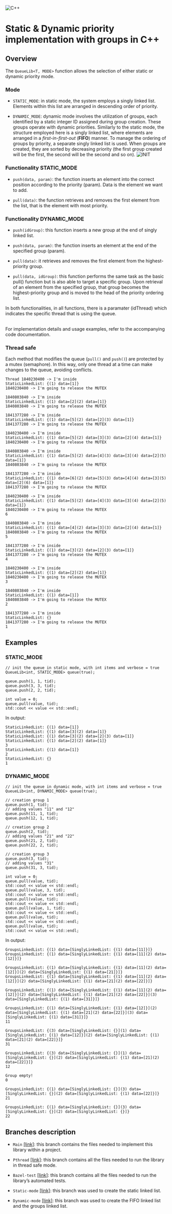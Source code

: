 ![C++](https://img.shields.io/badge/c++-%2300599C.svg?style=for-the-badge&logo=c%2B%2B&logoColor=white)
# Static & Dynamic priority implementation with groups in C++

## Overview
The `QueueLib<T, MODE>` function allows the selection of either static or dynamic priority mode.
### Mode
- `STATIC_MODE`: in static mode, the system employs a singly linked list. Elements within this list are arranged in descending order of priority.

- `DYNAMIC_MODE`: dynamic mode involves the utilization of groups, each identified by a static integer ID assigned during group creation. These groups operate with dynamic priorities. Similarly to the static mode, the structure employed here is a singly linked list, where elements are arranged in a _first-in-first-out_ (**FIFO**) manner. To manage the ordering of groups by priority, a separate singly linked list is used. When groups are created, they are sorted by decreasing priority (the first group created will be the first, the second will be the second and so on).
![INIT](https://github.com/Cristian-Mattace/RTES-project/blob/main/resources/INIT.png)
### Functionality STATIC_MODE
- `push(data, param)`: the function inserts an element into the correct position according to the priority (param). Data is the element we want to add.

- `pull(data)`: the function retrieves and removes the first element from the list, that is the element with most priority.

### Functionality DYNAMIC_MODE
- `push(idGroup)`: this function inserts a new group at the end of singly linked list.

- `push(data, param)`: the function inserts an element at the end of the specified group (param).

- `pull(data)`: it retrieves and removes the first element from the highest-priority group.

- `pull(data, idGroup)`: this function performs the same task as the basic pull() function but is also able to target a specific group. Upon retrieval of an element from the specified group, that group becomes the highest-priority group and is moved to the head of the priority ordering list.

In both functionalities, in all functions, there is a paramater (idThread) which indicates the specific thread that is using the queue.
<br><br>

For implementation details and usage examples, refer to the accompanying code documentation.

### Thread safe
Each method that modifies the queue (`pull()` and `push()`) are protected by a mutex (semaphore). In this way, only one thread at a time can make changes to the queue, avoiding conflicts.

```
Thread 1840230400 -> I'm inside
StaticLinkedList: {(1) data=[1]}
1840230400 -> I'm going to release the MUTEX

1840803840 -> I'm inside
StaticLinkedList: {(1) data=[2](2) data=[1]}
1840803840 -> I'm going to release the MUTEX

1841377280 -> I'm inside
StaticLinkedList: {(1) data=[5](2) data=[2](3) data=[1]}
1841377280 -> I'm going to release the MUTEX

1840230400 -> I'm inside
StaticLinkedList: {(1) data=[5](2) data=[3](3) data=[2](4) data=[1]}
1840230400 -> I'm going to release the MUTEX

1840803840 -> I'm inside
StaticLinkedList: {(1) data=[5](2) data=[4](3) data=[3](4) data=[2](5) data=[1]}
1840803840 -> I'm going to release the MUTEX

1841377280 -> I'm inside
StaticLinkedList: {(1) data=[6](2) data=[5](3) data=[4](4) data=[3](5) data=[2](6) data=[1]}
1841377280 -> I'm going to release the MUTEX

1840230400 -> I'm inside
StaticLinkedList: {(1) data=[5](2) data=[4](3) data=[3](4) data=[2](5) data=[1]}
1840230400 -> I'm going to release the MUTEX
6

1840803840 -> I'm inside
StaticLinkedList: {(1) data=[4](2) data=[3](3) data=[2](4) data=[1]}
1840803840 -> I'm going to release the MUTEX
5

1841377280 -> I'm inside
StaticLinkedList: {(1) data=[3](2) data=[2](3) data=[1]}
1841377280 -> I'm going to release the MUTEX
4

1840230400 -> I'm inside
StaticLinkedList: {(1) data=[2](2) data=[1]}
1840230400 -> I'm going to release the MUTEX
3

1840803840 -> I'm inside
StaticLinkedList: {(1) data=[1]}
1840803840 -> I'm going to release the MUTEX
2

1841377280 -> I'm inside
StaticLinkedList: {}
1841377280 -> I'm going to release the MUTEX
1
```
## Examples

### STATIC_MODE
```
// init the queue in static mode, with int items and verbose = true
QueueLib<int, STATIC_MODE> queue(true);

queue.push(1, 1, tid);
queue.push(3, 3, tid);
queue.push(2, 2, tid);

int value = 0;
queue.pull(value, tid);
std::cout << value << std::endl;

```
In output:

```
StaticLinkedList: {(1) data=[1]}
StaticLinkedList: {(1) data=[3](2) data=[1]}
StaticLinkedList: {(1) data=[3](2) data=[2](3) data=[1]}
StaticLinkedList: {(1) data=[2](2) data=[1]}
3
StaticLinkedList: {(1) data=[1]}
2
StaticLinkedList: {}
1
```
### DYNAMIC_MODE
```
// init the queue in dynamic mode, with int items and verbose = true
QueueLib<int, DYNAMIC_MODE> queue(true);

// creation group 1
queue.push(1, tid);
// adding values "11" and "12"
queue.push(11, 1, tid);
queue.push(12, 1, tid);

// creation group 2
queue.push(2, tid);
// adding values "21" and "22"
queue.push(21, 2, tid);
queue.push(22, 2, tid);

// creation group 3
queue.push(3, tid);
// adding values "31"
queue.push(31, 3, tid);

int value = 0;
queue.pull(value, tid);
std::cout << value << std::endl;
queue.pull(value, 3, tid);
std::cout << value << std::endl;
queue.pull(value, tid);
std::cout << value << std::endl;
queue.pull(value, 1, tid);
std::cout << value << std::endl;
queue.pull(value, tid);
std::cout << value << std::endl;
queue.pull(value, tid);
std::cout << value << std::endl;
```
In output:
```
GroupsLinkedList: {(1) data=[SinglyLinkedList: {(1) data=[11]}]}
GroupsLinkedList: {(1) data=[SinglyLinkedList: {(1) data=[11](2) data=[12]}]}

GroupsLinkedList: {(1) data=[SinglyLinkedList: {(1) data=[11](2) data=[12]}](2) data=[SinglyLinkedList: {(1) data=[21]}]}
GroupsLinkedList: {(1) data=[SinglyLinkedList: {(1) data=[11](2) data=[12]}](2) data=[SinglyLinkedList: {(1) data=[21](2) data=[22]}]}

GroupsLinkedList: {(1) data=[SinglyLinkedList: {(1) data=[11](2) data=[12]}](2) data=[SinglyLinkedList: {(1) data=[21](2) data=[22]}](3) data=[SinglyLinkedList: {(1) data=[31]}]}

GroupsLinkedList: {(1) data=[SinglyLinkedList: {(1) data=[12]}](2) data=[SinglyLinkedList: {(1) data=[21](2) data=[22]}](3) data=[SinglyLinkedList: {(1) data=[31]}]}
11

GroupsLinkedList: {(3) data=[SinglyLinkedList: {}](1) data=[SinglyLinkedList: {(1) data=[12]}](2) data=[SinglyLinkedList: {(1) data=[21](2) data=[22]}]}
31

GroupsLinkedList: {(3) data=[SinglyLinkedList: {}](1) data=[SinglyLinkedList: {}](2) data=[SinglyLinkedList: {(1) data=[21](2) data=[22]}]}
12

Group empty!
0

GroupsLinkedList: {(1) data=[SinglyLinkedList: {}](3) data=[SinglyLinkedList: {}](2) data=[SinglyLinkedList: {(1) data=[22]}]}
21

GroupsLinkedList: {(1) data=[SinglyLinkedList: {}](3) data=[SinglyLinkedList: {}](2) data=[SinglyLinkedList: {}]}
22
```

## Branches description

- `Main` [[link]](/Cristian-Mattace/RTES-project/): this branch contains the files needed to implement this library within a project.

- `Pthread` [[link]](/Cristian-Mattace/RTES-project/tree/pthread): this branch contains all the files needed to run the library in thread safe mode.

- `Bazel-test` [[link]](/Cristian-Mattace/RTES-project/tree/bazel-test): this branch contains all the files needed to run the library’s automated tests.

- `Static-mode` [[link]](/Cristian-Mattace/RTES-project/tree/static-priority): this branch was used to create the static linked list.

- `Dynamic-mode` [[link]](/Cristian-Mattace/RTES-project/tree/dynamic-priority): this branch was used to create the FIFO linked list and the groups linked list.


